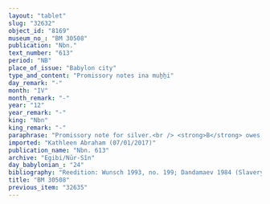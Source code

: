 ```yaml
---
layout: "tablet"
slug: "32632"
object_id: "8169"
museum_no_: "BM 30508"
publication: "Nbn."
text_number: "613"
period: "NB"
place_of_issue: "Babylon city"
type_and_content: "Promissory notes ina muẖẖi"
day_remark: "-"
month: "IV"
month_remark: "-"
year: "12"
year_remark: "-"
king: "Nbn"
king_remark: "-"
paraphrase: "Promissory note for silver.<br /> <strong>B</strong> owes 1 mina and 35 shekels of silver to <strong>A</strong>, slave of <strong>C</strong>,&nbsp; to be paid on the 1st of Abu (V). Names of 3 witnesses and the scribe: Nab&ucirc;-u&scaron;allim/Iqī&scaron;āya//S&icirc;n-karābī-i&scaron;me.<br /> <br /> <strong>A</strong> = Nergal-rēṣūa, slave of <strong>C</strong>; <strong>B</strong> = Marduk-&scaron;umu-iddin/Zēria//&Scaron;ang&ucirc;-Gula; <strong>C</strong> = Iddin-Marduk/Nūr-S&icirc;n"
imported: "Kathleen Abraham (07/01/2017)"
publication_name: "Nbn. 613"
archive: "Egibi/Nūr-Sîn"
day_babylonian_: "24"
bibliography: "Reedition: Wunsch 1993, no. 199; Dandamaev 1984 (Slavery), 367, no. 32; Shiff 1987, no. 128;"
title: "BM 30508"
previous_item: "32635"
---
```


